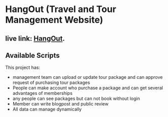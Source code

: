 # HangOut (Travel and Tour Management Website)

## live link:  [HangOut](https://hangout-tour-site.web.app/).

## Available Scripts
This project has:
* management team can upload or update tour package and can approve request of purchasing tour packages
* People can make account who purchase a package and can get several advantages of memberships
* any people can see packages but can not book without login
* Member can write blogpost and public review
* All data can manage dynamically
